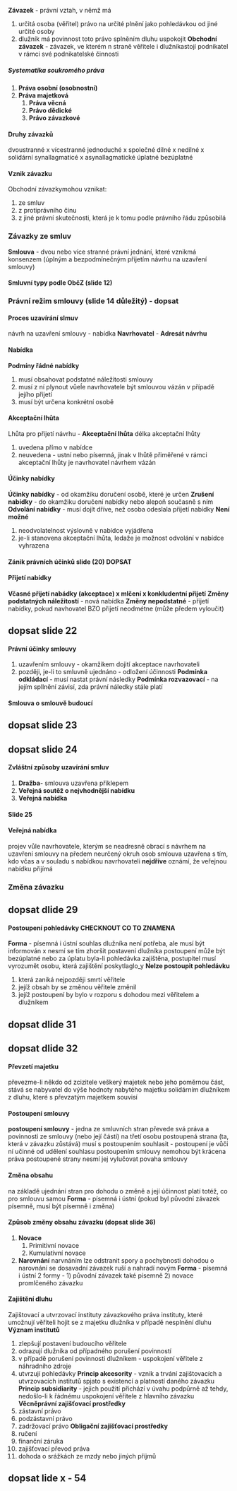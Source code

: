 **Závazek** - právní vztah, v němž má 
1) určitá osoba (věřitel) právo na určité plnění jako pohledávkou od jiné určité osoby
2) dlužník má povinnost toto právo splněním dluhu uspokojit
**Obchodní závazek** - závazek, ve kterém n straně věřitele i dlužníkastojí podnikatel v rámci své podnikatelské činnosti
##### Systematika soukromého práva
1) **Práva osobní (osobnostní)**
2) **Práva majetková**
	1) **Práva věcná**
	2) **Právo dědické**
	3) **Právo závazkové**
#### Druhy závazků
dvoustranné x vícestranné
jednoduché x společné 
dílné x nedílné x solidární
synallagmaticé x asynallagmatické
úplatné bezúplatné
#### Vznik závazku
Obchodní závazkymohou vznikat:
1) ze smluv
2) z protiprávního činu
3) z jiné právní skutečnosti, která je k tomu podle právního řádu způsobilá
### Závazky ze smluv
**Smlouva** - dvou nebo více stranné právní jednání, které vznikmá konsenzem (úplným a bezpodmínečným přijetím návrhu na uzavření smlouvy)
#### Smluvní typy podle ObčZ (slide 12)
### Právní režim smlouvy (slide 14 důležitý) - dopsat
#### Proces uzavírání slmuv
návrh na uzavření smlouvy - nabídka
**Navrhovatel** - **Adresát návrhu**
#### Nabídka
**Podmíny řádné nabídky**
1) musí obsahovat podstatné náležitosti smlouvy
2) musí z ní plynout vůeĺe navrhovatele být smlouvou vázán v případě jejího přijetí
3) musí být určena konkrétní osobě
#### Akceptační lhůta
Lhůta pro přijetí návrhu - **Akceptační lhůta**
délka akceptační lhůty
1) uvedena přímo v nabídce
2) neuvedena - ustní nebo písemná, jinak v lhůtě přiměřené
v rámci akceptační lhůty je navrhovatel návrhem vázán
#### Účinky nabídky
**Účinky nabídky** - od okamžiku doručení osobě, které je určen
**Zrušení nabídky** - do okamžiku doručení nabídky nebo alepoň současně s ním
**Odvolání nabídky** - musí dojít dříve, než osoba odeslala přijetí nabídky
**Není možné**
1) neodvolatelnost výslovně v nabídce vyjádřena
2) je-li stanovena akceptační lhůta, ledaže je možnost odvolání v nabídce vyhrazena
#### Zánik právních účinků slide (20) DOPSAT
#### Přijetí nabídky
**Včasné přijetí nabádky (akceptace) x mlčení x konkludentní přijetí**
**Změny podstatných náležitostí** - nová nabídka
**Změny nepodstatné** - přijetí nabídky, pokud navhovatel BZO přijetí neodmétne (může předem vyloučit)
## dopsat slide 22
#### Právní účinky smlouvy
1) uzavřením smlouvy - okamžikem dojití akceptace navrhovateli
2) později, je-li to smluvně ujednáno - odložení účinnosti
**Podmínka odkládací** - musí nastat právní následky
**Podmínka rozvazovací** - na jejím spllnění závisí, zda právní náledky stále platí
#### Smlouva o smlouvě budoucí
## dopsat slide 23

## dopsat slide 24
#### Zvláštní způsoby uzavírání smluv
1) **Dražba**- smlouva uzavřena příklepem
2) **Veřejná soutěž o nejvhodnější nabídku**
3) **Veřejná nabídka**
#### Slide 25
#### Veřejná nabídka
projev vůle navrhovatele, kterým se neadresně obrací s návrhem na uzavření smlouvy na předem neurčený okruh osob
smlouva uzavřena s tím, kdo včas a v souladu s nabídkou navrhovateli **nejdříve** oznámí, že veřejnou nabídku přijímá
### Změna závazku
## dopsat dlide 29
#### Postoupení pohledávky CHECKNOUT CO TO ZNAMENA
**Forma** - písemná i ústní
souhlas dlužníka není potřeba, ale musí být informován x nesmí se tím zhoršit postavení dlužníka
postoupení může být bezúplatné nebo za úplatu
byla-li pohledávka zajištěna, postupitel musí vyrozumět osobu, která zajištění poskytlaglo_y
**Nelze postoupit pohledávku**
1) která zaniká nejpozději smrtí věřitele
2) jejíž obsah by se změnou věřitele změnil
3) jejíž postoupení by bylo v rozporu s dohodou mezi věřitelem a dlužníkem
## dopsat dlide 31
## dopsat dlide 32
#### Převzetí majetku
převezme-li někdo od zcizitele veškerý majetek nebo jeho poměrnou část, stává se nabyvatel do výše hodnoty nabytého majetku solidárním dlužníkem z dluhu, které s převzatým majetkem souvisí
#### Postoupení smlouvy
**postoupení smlouvy** - jedna ze smluvních stran převede svá práva a povinnosti ze smlouvy (nebo její části) na třetí osobu
postoupená strana (ta, která v závazku zůstává) musí s postoupením souhlasit - postoupení je vůči ní učinné od udělení souhlasu
postoupením smlouvy nemohou být krácena práva postoupené strany
nesmí jej vylučovat povaha smlouvy
#### Změna obsahu
na základě ujednání stran
pro dohodu o změně a její účinnost platí totéž, co pro smlouvu samou
**Forma** - písemná i ústní (pokud byl původní závazek písemně, musí být písemně i změna)
#### Způsob změny obsahu závazku (dopsat slide 36)
1) **Novace**
	1) Primitivní novace
	2) Kumulativní novace
2) **Narovnání**
	narvnáním lze odstranit spory a pochybnosti
	dohodou o narovnání se dosavadní závazek ruší a nahradí novým
	**Forma** - písemná i ústní
		2 formy - 1) původní závazek také písemně 2) novace promlčeného závazku
#### Zajištění dluhu
Zajištovací a utvrzovací instituty závazkového práva
instituty, které umožnují věřiteli hojit se z majetku dlužníka v případě nesplnění dluhu
**Význam institutů**
1) zlepšují postavení budoucího věřitele
2) odrazují dlužníka od případného porušení povinností
3) v případě porušení povinnosti dlužníkem - uspokojení věřitele z náhradního zdroje
4) utvrzují pohledávky
**Princip akcesority** - vznik a trvání zajištovacích a utvrzovacích institutů spjato s existencí a platností daného závazku
**Princip subsidiarity** - jejich použití přichází v úvahu podpůrně až tehdy, nedošlo-li k řádnému uspokojení věřitele z hlavního závazku
**Věcněprávní zajišťovací prostředky**
1) zástavní právo
2) podzástavní právo
3) zadržovací právo
**Obligační zajišťovací prostředky**
1) ručení
2) finanční záruka
3) zajišťovací převod práva
4) dohoda o srážkách ze mzdy nebo jiných příjmů
## dopsat lide x - 54

